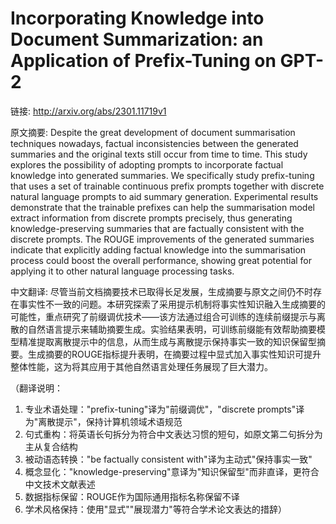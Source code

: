 # Incorporating Knowledge into Document Summarization: an Application of Prefix-Tuning on GPT-2

链接: http://arxiv.org/abs/2301.11719v1

原文摘要:
Despite the great development of document summarisation techniques nowadays,
factual inconsistencies between the generated summaries and the original texts
still occur from time to time. This study explores the possibility of adopting
prompts to incorporate factual knowledge into generated summaries. We
specifically study prefix-tuning that uses a set of trainable continuous prefix
prompts together with discrete natural language prompts to aid summary
generation. Experimental results demonstrate that the trainable prefixes can
help the summarisation model extract information from discrete prompts
precisely, thus generating knowledge-preserving summaries that are factually
consistent with the discrete prompts. The ROUGE improvements of the generated
summaries indicate that explicitly adding factual knowledge into the
summarisation process could boost the overall performance, showing great
potential for applying it to other natural language processing tasks.

中文翻译:
尽管当前文档摘要技术已取得长足发展，生成摘要与原文之间仍不时存在事实性不一致的问题。本研究探索了采用提示机制将事实性知识融入生成摘要的可能性，重点研究了前缀调优技术——该方法通过组合可训练的连续前缀提示与离散的自然语言提示来辅助摘要生成。实验结果表明，可训练前缀能有效帮助摘要模型精准提取离散提示中的信息，从而生成与离散提示保持事实一致的知识保留型摘要。生成摘要的ROUGE指标提升表明，在摘要过程中显式加入事实性知识可提升整体性能，这为将其应用于其他自然语言处理任务展现了巨大潜力。

（翻译说明：
1. 专业术语处理："prefix-tuning"译为"前缀调优"，"discrete prompts"译为"离散提示"，保持计算机领域术语规范
2. 句式重构：将英语长句拆分为符合中文表达习惯的短句，如原文第二句拆分为主从复合结构
3. 被动语态转换："be factually consistent with"译为主动式"保持事实一致"
4. 概念显化："knowledge-preserving"意译为"知识保留型"而非直译，更符合中文技术文献表述
5. 数据指标保留：ROUGE作为国际通用指标名称保留不译
6. 学术风格保持：使用"显式""展现潜力"等符合学术论文表达的措辞）
